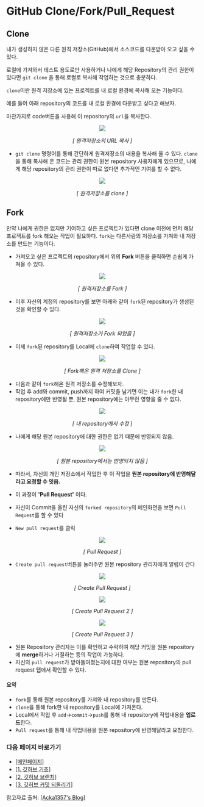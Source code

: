 # GitHub Clone/Fork/Pull_Request
## Clone

내가 생성하지 않은 다른 원격 저장소(GitHub)에서 소스코드를 다운받아 오고 싶을 수 있다.

로컬에 가져와서 테스트 용도로만 사용하거나 나에게 해당 Repository의 관리 권한이 있다면 `git clone` 을 통해 로컬로 복사해 작업하는 것으로 충분하다.

`clone`이란 원격 저장소에 있는 프로젝트를 내 로컬 환경에 복사해 오는 기능이다.

예를 들어 아래 repository의 코드를 내 로컬 환경에 다운받고 싶다고 해보자. 

마찬가지로 code버튼을 사용해 이 repository의 `url`을 복사한다.

<p align="center">
	<img src='./images/49.png'>
</p>
<p align="center">
    <em>[ 원격저장소의 URL 복사 ]</em>
</p>

- `git clone` 명령어를 통해 간단하게 원격저장소의 내용을 복사해 올 수 있다. `clone`을 통해 복사해 온 코드는 관리 권한이 원본 repository 사용자에게 있으므로, 나에게 해당 repository의 관리 권한이 따로 없다면 추가적인 기여를 할 수 없다.

<p align="center">
	<img src='./images/50.png'>
</p>
<p align="center">
    <em>[ 원격저장소를 clone ]</em>
</p>

## Fork

만약 나에게 권한은 없지만 기여하고 싶은 프로젝트가 있다면 clone 이전에 먼저 해당 프로젝트를 fork 해오는 작업이 필요하다. `fork`는 다른사람의 저장소를 가져와 내 저장소를 만드는 기능이다.

- 가져오고 싶은 프로젝트의 repository에서 위의 **Fork** 버튼을 클릭하면 손쉽게 가져올 수 있다. 

<p align="center">
	<img src='./images/51.png'>
</p>
<p align="center">
    <em>[ 원격저장소를 Fork ]</em>
</p>

- 이후 자신의 계정의 repository를 보면 아래와 같이 `fork`된 repository가 생성된 것을 확인할 수 있다.

<p align="center">
	<img src='./images/52.png'>
</p>
<p align="center">
    <em>[ 원격저장소가 Fork 되었음 ]</em>
</p>

- 이제 `fork`된 repository를 Local에 `clone`하여 작업할 수 있다.

<p align="center">
	<img src='./images/53.png'>
</p>
<p align="center">
    <em>[ Fork해온 원격 저장소를 Clone ]</em>
</p>

- 다음과 같이 `fork`해온 원격 저장소를 수정해보자.
- 작업 후 add와 commit, push까지 하여 커밋을 남기면 이는 내가 `fork`한 내 repository에만 반영될 뿐, 원본 repository에는 아무런 영향을 줄 수 없다.

<p align="center">
	<img src='./images/54.png'>
</p>
<p align="center">
    <em>[ 내 repository에서 수정 ]</em>
</p>

- 나에게 해당 원본 repository에 대한 권한은 없기 때문에 반영되지 않음.


<p align="center">
	<img src='./images/55.png'>
</p>
<p align="center">
    <em>[ 원본 repository에서는 반영되지 않음 ]</em>
</p>

- 따라서, 자신의 개인 저장소에서 작업한 후 이 작업을 **원본 repository에 반영해달라고 요청할 수 잇음.**
- 이 과정이 **'Pull Request'** 이다.

- 자신이 Commit을 올린 자신의 `forked repository`의 메인화면을 보면 `Pull Request`를 할 수 있다
- `New pull request`를 클릭

<p align="center">
	<img src='./images/56.png'>
</p>
<p align="center">
    <em>[ Pull Request ]</em>
</p> 

- `Create pull request`버튼을 눌러주면 원본 repository 관리자에게 알림이 간다

<p align="center">
	<img src='./images/57.png'>
</p>
<p align="center">
    <em>[ Create Pull Request ]</em>
</p> 

<p align="center">
	<img src='./images/58.png'>
</p>
<p align="center">
    <em>[ Create Pull Request 2 ]</em>
</p> 

<p align="center">
	<img src='./images/59.png'>
</p>
<p align="center">
    <em>[ Create Pull Request 3 ]</em>
</p> 

- 원본 Repository 관리자는 이를 확인하고 수락하여 해당 커밋을 원본 repository에 **merge**하거나 거절하는 등의 작업이 가능하다.
- 자신의 `pull request`가 받아들여졌는지에 대한 여부는 원본 repository의 pull request 탭에서 확인할 수 있다.

#### 요약
- `fork`를 통해 원본 repository를 가져와 내 repository를 만든다.
- `clone`을 통해 fork한 내 repository를 Local에 가져온다.
- Local에서 작업 후 `add`->`commit`->`push`를 통해 내 repository에 작업내용을 **업로드**한다.
- `Pull request`를 통해 내 작업내용을 원본 repository에 반영해달라고 요청한다.


### 다음 페이지 바로가기

- [[메인페이지]](./README.md)
-  [[1. 깃허브 기초]](./GitHub_Basic.md.md)
-  [[2. 깃허브 브랜치]](./GitHub_Branch.md)
-  [[3. 깃허브 커밋 되돌리기]](./GitHub_Commit_reset_revert.md)

참고자료 출처: [[Acka1357's Blog]](https://www.secmem.org/blog/2019/04/10/git_pr/)